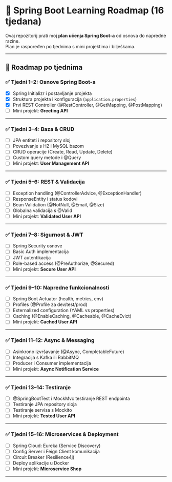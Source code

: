 # 🚀 Spring Boot Learning Roadmap (16 tjedana)

Ovaj repozitorij prati moj **plan učenja Spring Boot-a** od osnova do napredne razine.  
Plan je raspoređen po tjednima s mini projektima i bilješkama.

---

## 📌 Roadmap po tjednima

### ✅ Tjedni 1–2: Osnove Spring Boot-a
- [X] Spring Initializr i postavljanje projekta
- [X] Struktura projekta i konfiguracija (`application.properties`)
- [X] Prvi REST Controller (@RestController, @GetMapping, @PostMapping)
- [ ] Mini projekt: **Greeting API**

---

### ✅ Tjedni 3–4: Baza & CRUD
- [ ] JPA entiteti i repository sloj
- [ ] Povezivanje s H2 i MySQL bazom
- [ ] CRUD operacije (Create, Read, Update, Delete)
- [ ] Custom query metode i @Query
- [ ] Mini projekt: **User Management API**

---

### ✅ Tjedni 5–6: REST & Validacija
- [ ] Exception handling (@ControllerAdvice, @ExceptionHandler)
- [ ] ResponseEntity i status kodovi
- [ ] Bean Validation (@NotNull, @Email, @Size)
- [ ] Globalna validacija s @Valid
- [ ] Mini projekt: **Validated User API**

---

### ✅ Tjedni 7–8: Sigurnost & JWT
- [ ] Spring Security osnove
- [ ] Basic Auth implementacija
- [ ] JWT autentikacija
- [ ] Role-based access (@PreAuthorize, @Secured)
- [ ] Mini projekt: **Secure User API**

---

### ✅ Tjedni 9–10: Napredne funkcionalnosti
- [ ] Spring Boot Actuator (health, metrics, env)
- [ ] Profiles (@Profile za dev/test/prod)
- [ ] Externalized configuration (YAML vs properties)
- [ ] Caching (@EnableCaching, @Cacheable, @CacheEvict)
- [ ] Mini projekt: **Cached User API**

---

### ✅ Tjedni 11–12: Async & Messaging
- [ ] Asinkrono izvršavanje (@Async, CompletableFuture)
- [ ] Integracija s Kafka ili RabbitMQ
- [ ] Producer i Consumer implementacija
- [ ] Mini projekt: **Async Notification Service**

---

### ✅ Tjedni 13–14: Testiranje
- [ ] @SpringBootTest i MockMvc testiranje REST endpointa
- [ ] Testiranje JPA repository sloja
- [ ] Testiranje servisa s Mockito
- [ ] Mini projekt: **Tested User API**

---

### ✅ Tjedni 15–16: Microservices & Deployment
- [ ] Spring Cloud: Eureka (Service Discovery)
- [ ] Config Server i Feign Client komunikacija
- [ ] Circuit Breaker (Resilience4j)
- [ ] Deploy aplikacije u Docker
- [ ] Mini projekt: **Microservice Shop**

---